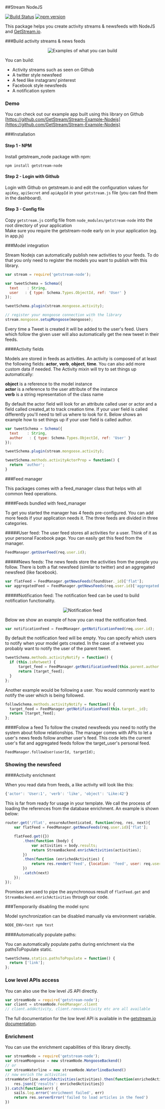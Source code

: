 ##Stream NodeJS

[![Build Status](https://travis-ci.org/tbarbugli/stream-node.svg)](https://travis-ci.org/tbarbugli/stream-node)
[![npm version](https://badge.fury.io/js/getstream-node.svg)](http://badge.fury.io/js/getstream-node)

This package helps you create activity streams & newsfeeds with NodeJS and [GetStream.io](https://getstream.io).

###Build activity streams & news feeds

<p align="center">
  <img src="https://dvqg2dogggmn6.cloudfront.net/images/mood-home.png" alt="Examples of what you can build" title="What you can build"/>
</p>

You can build:

* Activity streams such as seen on Github
* A twitter style newsfeed
* A feed like instagram/ pinterest
* Facebook style newsfeeds
* A notification system

### Demo

You can check out our example app built using this library on Github [https://github.com/GetStream/Stream-Example-Nodejs](https://github.com/GetStream/Stream-Example-Nodejs)

###Installation

#### Step 1 - NPM

Install getstream_node package with npm:

```npm install getstream-node```

#### Step 2 - Login with Github

Login with Github on getstream.io and edit the configuration values for
```apiKey```, ```apiSecret``` and ```apiAppId``` in your `getstream.js` file (you can find them in the dashboard).

#### Step 3 - Config file

Copy `getstream.js` config file from `node_modules/getstream-node` into the root directory of your application  
Make sure you require the getstream-node early on in your application (eg. in app.js)


###Model integration

Stream Nodejs can automatically publish new activities to your feeds. To do that you only need to register the models you want to publish with this library.

```js
var stream = require('getstream-node');

var tweetSchema = Schema({
  text    : String,
  user   : { type: Schema.Types.ObjectId, ref: 'User' }
});

tweetSchema.plugin(stream.mongoose.activity);

// register your mongoose connection with the library
stream.mongoose.setupMongoose(mongoose);
```

Every time a Tweet is created it will be added to the user's feed. Users which follow the given user will also automatically get the new tweet in their feeds.

####Activity fields

Models are stored in feeds as activities. An activity is composed of at least the following fields: **actor**, **verb**, **object**, **time**. You can also add more custom data if needed.
The Activity mixin will try to set things up automatically:

**object** is a reference to the model instance  
**actor** is a reference to the user attribute of the instance  
**verb** is a string representation of the class name

By default the actor field will look for an attribute called user or actor and a field called created_at to track creation time.
If your user field is called differently you'll need to tell us where to look for it.
Below shows an example how to set things up if your user field is called author.

```js
var tweetSchema = Schema({
  text    : String,
  author   : { type: Schema.Types.ObjectId, ref: 'User' }
});

tweetSchema.plugin(stream.mongoose.activity);

tweetSchema.methods.activityActorProp = function() {
  return 'author';
}
```

###Feed manager

This packages comes with a feed_manager class that helps with all common feed operations.  

####Feeds bundled with feed_manager

To get you started the manager has 4 feeds pre-configured. You can add more feeds if your application needs it.
The three feeds are divided in three categories.

#####User feed:
The user feed stores all activities for a user. Think of it as your personal Facebook page. You can easily get this feed from the manager.  
```js
FeedManager.getUserFeed(req.user.id);
```  

#####News feeds:
The news feeds store the activities from the people you follow.
There is both a flat newsfeed (similar to twitter) and an aggregated newsfeed (like facebook).

```js
var flatFeed = FeedManager.getNewsFeeds(foundUser._id)['flat'];
var aggregatedFeed = FeedManager.getNewsFeeds(req.user.id)['aggregated'];
```

#####Notification feed:
The notification feed can be used to build notification functionality.

<p align="center">
  <img src="http://feedly.readthedocs.org/en/latest/_images/fb_notification_system.png" alt="Notification feed" title="Notification feed"/>

Below we show an example of how you can read the notification feed.
```js
var notificationFeed = FeedManager.getNotificationFeed(req.user.id);
```

By default the notification feed will be empty. You can specify which users to notify when your model gets created. In the case of a retweet you probably want to notify the user of the parent tweet.

```js
tweetSchema.methods.activityNotify = function() {
  if (this.isRetweet) {
	  target_feed = FeedManager.getNotificationFeed(this.parent.author.id);
	  return [target_feed];
  }
};
```

Another example would be following a user. You would commonly want to notify the user which is being followed.

```js
followSchema.methods.activityNotify = function() {
  target_feed = FeedManager.getNotificationFeed(this.target._id);
  return [target_feed];
};
```

####Follow a feed
To follow the created newsfeeds you need to notify the system about follow relationships. The manager comes with APIs to let a user's news feeds follow another user's feed. This code lets the current user's flat and aggregated feeds follow the target_user's personal feed.

```
FeedManager.followUser(userId, targetId);
```

### Showing the newsfeed

####Activity enrichment

When you read data from feeds, a like activity will look like this:

```js
{'actor': 'User:1', 'verb': 'like', 'object': 'Like:42'}
```

This is far from ready for usage in your template. We call the process of loading the references from the database enrichment. An example is shown below:

```js
router.get('/flat', ensureAuthenticated, function(req, res, next){
    var flatFeed = FeedManager.getNewsFeeds(req.user.id)['flat'];

    flatFeed.get({})
    	.then(function (body) {
        	var activities = body.results;
        	return StreamBackend.enrichActivities(activities);
        })
        .then(function (enrichedActivities) {
            return res.render('feed', {location: 'feed', user: req.user, activities: enrichedActivities, path: req.url});
        })
        .catch(next)   
    });
});
```

Promises are used to pipe the asynchronous result of `flatFeed.get` and `StreamBackend.enrichActivities` through our code.

###Temporarily disabling the model sync

Model synchronization can be disabled manually via environment variable.

```js
NODE_ENV=test npm test
```

####Automatically populate paths:

You can automatically populate paths during enrichment via the pathsToPopulate static.

```js
tweetSchema.statics.pathsToPopulate = function() {
  return ['link'];
};
```

### Low level APIs access

You can also use the low level JS API directly.

```js
var streamNode = require('getstream-node');
var client = streamNode.FeedManager.client
// client.addActivity, client.removeActivity etc are all available
```

The full documentation for the low level API is available in the [getstream.io documentation](https://getstream.io/docs/).

### Enrichment

You can use the enrichment capabilities of this library directly.

```js
var streamNode = require('getstream-node');
var streamMongoose = new streamNode.MongooseBackend()
// or
var streamWaterline = new streamNode.WaterlineBackend()
// now enrich the activities
streamWaterline.enrichActivities(activities).then(function(enrichedActivities) {
	res.json({'results': enrichedActivities})
}).catch(function(err) {
	sails.log.error('enrichment failed', err)
	return res.serverError('failed to load articles in the feed')
})
```

